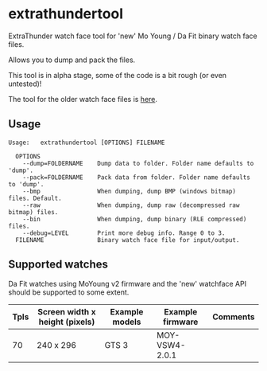 # extrathundertool

ExtraThunder watch face tool for 'new' Mo Young / Da Fit binary watch face files.

Allows you to dump and pack the files.

This tool is in alpha stage, some of the code is a bit rough (or even untested)!

The tool for the older watch face files is [here](https://github.com/david47k/dawft).

## Usage

```
Usage:   extrathundertool [OPTIONS] FILENAME

  OPTIONS
    --dump=FOLDERNAME    Dump data to folder. Folder name defaults to 'dump'.
    --pack=FOLDERNAME    Pack data from folder. Folder name defaults to 'dump'.
    --bmp                When dumping, dump BMP (windows bitmap) files. Default.
    --raw                When dumping, dump raw (decompressed raw bitmap) files.
    --bin                When dumping, dump binary (RLE compressed) files.
    --debug=LEVEL        Print more debug info. Range 0 to 3.
  FILENAME               Binary watch face file for input/output.
  ```

## Supported watches

Da Fit watches using MoYoung v2 firmware and the 'new' watchface API should be supported to some extent.  

Tpls | Screen width x height (pixels) |  Example models | Example firmware | Comments 
-----|------------|--------------|----------------|---------
  70 | 	240 x 296 |  GTS 3       | MOY-VSW4-2.0.1       | 

